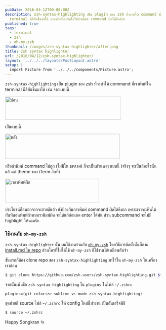 ```yaml
---
pubDate: 2016-04-12T00:00:00Z
description: zsh-syntax-highlighting เป็น plugin ของ zsh ที่จะทำให้ command ที่เราพิมพ์ใน
  terminal มีสีสันขึ้นมาได้ และช่วยป้องกันไม่ให้เราพิมพ์ command ผิดได้อีกด้วย
published: true
tags:
  - terminal
  - zsh
  - oh-my-zsh
thumbnail: /images/zsh-syntax-highlighter/after.png
title: zsh syntax highlighter
url: /2016/04/12/zsh-syntax-highlighter/
layout: '../../../layouts/PostLayout.astro'
setup: |
  import Picture from '../../../components/Picture.astro';
---
```


`zsh-syntax-highlighting` เป็น plugin ของ zsh ที่จะทำให้ command ที่เราพิมพ์ใน terminal มีสีสันขึ้นมาได้
เช่น จากแบบนี้

<div class="text-center">
  <img src="/images/zsh-syntax-highlighter/before.png" alt="ก่อน" width="375" height="74" />
</div>

เป็นแบบนี้

<div class="text-center">
  <img src="/images/zsh-syntax-highlighter/after.png" alt="หลัง" width="370" height="81" />
</div>

หรือถ้าพิมพ์ command ไม่ถูก (ไม่มีใน `$PATH`) ก็จะเป็นตัวแดงๆ แบบนี้ (จริงๆ จะเป็นสีอะไรนั้นแล้วแต่ theme ของ iTerm อีกที)

<div class="text-center">
  <img src="/images/zsh-syntax-highlighter/invalid-command.png" alt="เวลาพิมพ์ผิด" width="304" height="76" />
</div>

ประโยชน์คือนอกจากจะสวยดีแล้ว ยังป้องกันการพิมพ์ command ผิดได้ดีมาก เพราะเราจะเห็นได้ทันทีตอนพิมพ์ถ้าหากเราพิมพ์ผิด จะได้แก้ก่อนกด enter ได้ทัน
ส่วน subcommand จะไม่มี highlight ให้นะครับ

### ใช้งานกับ `oh-my-zsh`

`zsh-syntax-highlighter` นั้น ผมใช้งานร่วมกับ [`oh-my-zsh`](https://armno.in.th/2013/09/11/setting-up-the-terminal) โดยวิธีการติดตั้งนั้นก็ตาม [install.md ใน repo](https://github.com/zsh-users/zsh-syntax-highlighting/blob/master/INSTALL.md#with-oh-my-zsh)
ส่วนใครที่ไม่ได้ใช้ `oh-my-zsh` ก็ใช้งานได้เหมือนกันจ้า

ขั้นแรกก็ต้อง clone repo ของ `zsh-syntax-highlighting` มาไว้ใน `oh-my-zsh` ในเครื่องเราก่อน

```sh
$ git clone https://github.com/zsh-users/zsh-syntax-highlighting.git ${ZSH_CUSTOM:-~/.oh-my-zsh/custom}/plugins/zsh-syntax-highlighting
```

จากนั้นเพิ่มชื่อ `zsh-syntax-highlighting` ใน `plugins` ในไฟล์ `~/.zshrc`

```
plugins=(git colorize sublime vi-mode zsh-syntax-highlighting)
```

สุดท้ายก็ source ไฟล์ `~/.zshrc` ให้ config ใหม่นี้ทำงาน เป็นอันเสร็จพิธี

```sh
$ source ~/.zshrc
```

Happy Songkran จ้า
